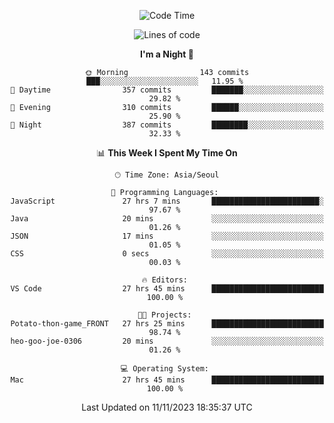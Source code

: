 <div align=center>
 
<!--START_SECTION:waka-->
![Code Time](http://img.shields.io/badge/Code%20Time-381%20hrs%2012%20mins-blue)

![Lines of code](https://img.shields.io/badge/From%20Hello%20World%20I%27ve%20Written-3.2%20million%20lines%20of%20code-blue)

**I'm a Night 🦉** 

```text
🌞 Morning                143 commits         ███░░░░░░░░░░░░░░░░░░░░░░   11.95 % 
🌆 Daytime                357 commits         ███████░░░░░░░░░░░░░░░░░░   29.82 % 
🌃 Evening                310 commits         ██████░░░░░░░░░░░░░░░░░░░   25.90 % 
🌙 Night                  387 commits         ████████░░░░░░░░░░░░░░░░░   32.33 % 
```


📊 **This Week I Spent My Time On** 

```text
🕑︎ Time Zone: Asia/Seoul

💬 Programming Languages: 
JavaScript               27 hrs 7 mins       ████████████████████████░   97.67 % 
Java                     20 mins             ░░░░░░░░░░░░░░░░░░░░░░░░░   01.26 % 
JSON                     17 mins             ░░░░░░░░░░░░░░░░░░░░░░░░░   01.05 % 
CSS                      0 secs              ░░░░░░░░░░░░░░░░░░░░░░░░░   00.03 % 

🔥 Editors: 
VS Code                  27 hrs 45 mins      █████████████████████████   100.00 % 

🐱‍💻 Projects: 
Potato-thon-game_FRONT   27 hrs 25 mins      █████████████████████████   98.74 % 
heo-goo-joe-0306         20 mins             ░░░░░░░░░░░░░░░░░░░░░░░░░   01.26 % 

💻 Operating System: 
Mac                      27 hrs 45 mins      █████████████████████████   100.00 % 
```


 Last Updated on 11/11/2023 18:35:37 UTC
<!--END_SECTION:waka-->
 </div>
